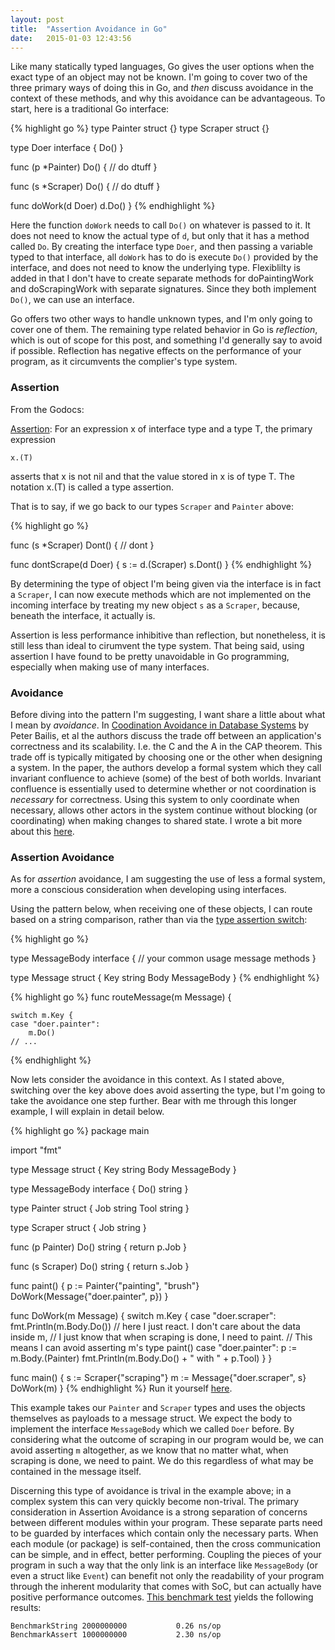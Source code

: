 ```yaml
---
layout: post
title:  "Assertion Avoidance in Go"
date:   2015-01-03 12:43:56
---
```


  Like many statically typed languages, Go gives the user options when the exact type of an object may not be known.  I'm going to cover two of the three primary ways of doing this in Go, and _then_ discuss avoidance in the context of these methods, and why this avoidance can be advantageous.  To start, here is a traditional Go interface:

{% highlight go %}
type Painter struct {}
type Scraper struct {}

type Doer interface {
	Do()
}

func (p *Painter) Do() {
	// do dtuff
}

func (s *Scraper) Do() {
	// do dtuff
}

func doWork(d Doer)
	d.Do()
}
{% endhighlight %}

  Here the function `doWork` needs to call `Do()` on whatever is passed to it.  It does not need to know the actual type of `d`, but only that it has a method called `Do`.  By creating the interface type `Doer`, and then passing a variable typed to that interface, all `doWork` has to do is execute `Do()` provided by the interface, and does not need to know the underlying type.  Flexiblilty is added in that I don't have to create separate methods for doPaintingWork and doScrapingWork with separate signatures.  Since they both implement `Do()`, we can use an interface.

Go offers two other ways to handle unknown types, and I'm only going to cover one of them.  The remaining type related behavior in Go is _reflection_, which is out of scope for this post, and something I'd generally say to avoid if possible.  Reflection has negative effects on the performance of your program, as it circumvents the complier's type system.

### Assertion

From the Godocs:

[Assertion](https://golang.org/ref/spec#Type_assertions): For an expression x of interface type and a type T, the primary expression

```
x.(T)
```

asserts that x is not nil and that the value stored in x is of type T. The notation x.(T) is called a type assertion.


That is to say, if we go back to our types `Scraper` and `Painter` above:

{% highlight go %}

func (s *Scraper) Dont() {
	// dont
}

func dontScrape(d Doer) {
	s := d.(Scraper)
	s.Dont()
}
{% endhighlight %}

By determining the type of object I'm being given via the interface is in fact a `Scraper`, I can now execute methods which are not implemented on the incoming interface by treating my new object `s` as a `Scraper`, because, beneath the interface, it actually is.

Assertion is less performance inhibitive than reflection, but nonetheless, it is still less than ideal to cirumvent the type system.  That being said, using assertion I have found to be pretty unavoidable in Go programming, especially when making use of many interfaces.

### Avoidance

Before diving into the pattern I'm suggesting, I want share a little about what I mean by _avoidance_.  In [Coodination Avoidance in Database Systems](http://www.bailis.org/papers/ca-vldb2015.pdf) by Peter Bailis, et al the authors discuss the trade off between an application's correctness and its scalability.  I.e. the C and the A in the CAP theorem.  This trade off is typically mitigated by choosing one or the other when designing a system.  In the paper, the authors develop a formal system which they call invariant confluence to achieve (some) of the best of both worlds.  Invariant confluence is essentially used to determine whether or not coordination is _necessary_ for correctness.  Using this system to only coordinate when necessary, allows other actors in the system continue without blocking (or coordinating) when making changes to shared state.  I wrote a bit more about this [here](2014/05/03/coordination-avoidance-systems/).

### Assertion Avoidance

As for _assertion_ avoidance, I am suggesting the use of less a formal system, more a conscious consideration when developing using interfaces.

Using the pattern below, when receiving one of these objects, I can route based on a string comparison, rather than via the [type assertion switch](https://golang.org/ref/spec#Switch_statements):

{% highlight go %}

type MessageBody interface {
	// your common usage message methods
}

type Message struct {
	Key string
	Body MessageBody
}
{% endhighlight %}


{% highlight go %}
func routeMessage(m Message) {

	switch m.Key {
	case "doer.painter":
		m.Do()
	// ...
{% endhighlight %}

Now lets consider the avoidance in this context.  As I stated above, switching over the key above does avoid asserting the type, but I'm going to take the avoidance one step further.  Bear with me through this longer example, I will explain in detail below.

{% highlight go %}
package main

import "fmt"

type Message struct {
	Key string
	Body MessageBody
}

type MessageBody interface {
	Do() string
}

type Painter struct {
	Job string
	Tool string
}

type Scraper struct {
	Job string
}

func (p Painter) Do() string {
	return p.Job
}

func (s Scraper) Do() string {
	return s.Job
}

func paint() {
	p := Painter{"painting", "brush"}
	DoWork(Message{"doer.painter", p})
}

func DoWork(m Message) {
	switch m.Key {
	case "doer.scraper":
		fmt.Println(m.Body.Do())
		// here I just react.  I don't care about the data inside m,
		// I just know that when scraping is done, I need to paint.
		// This means I can avoid asserting m's type
		paint()
	case "doer.painter":
		p := m.Body.(Painter)
		fmt.Println(m.Body.Do() + " with " + p.Tool)
	}
}

func main() {
	s := Scraper{"scraping"}
	m := Message{"doer.scraper", s}
	DoWork(m)
}
{% endhighlight %}
Run it yourself [here](http://play.golang.org/p/CmWxap-7KY).

This example takes our `Painter` and `Scraper` types and uses the objects themselves as payloads to a message struct.  We expect the body to implement the interface `MessageBody` which we called `Doer` before.  By considering what the outcome of scraping in our program would be, we can avoid asserting `m` altogether, as we know that no matter what, when scraping is done, we need to paint.  We do this regardless of what may be contained in the message itself.

Discerning this type of avoidance is trival in the example above; in a complex system this can very quickly become non-trival.  The primary consideration in Assertion Avoidance is a strong separation of concerns between different modules within your program.  These separate parts need to be guarded by interfaces which contain only the necessary parts.  When each module (or package) is self-contained, then the cross communication can be simple, and in effect, better performing.  Coupling the pieces of your program in such a way that the only link is an interface like `MessageBody` (or even a struct like `Event`) can benefit not only the readability of your program through the inherent modularity that comes with SoC, but can actually have positive performance outcomes.  [This benchmark test](https://gist.github.com/danielscottt/ea9e16112f13c78783df) yields the following results:
```
BenchmarkString 2000000000           0.26 ns/op
BenchmarkAssert 1000000000           2.30 ns/op
```
